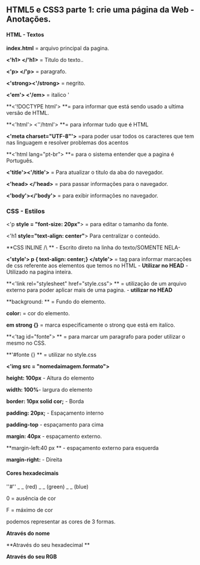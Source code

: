 ## HTML5 e CSS3 parte 1: crie uma página da Web - Anotações.



#### HTML - Textos

**index.html** = arquivo principal da pagina.

**<'h1> </'h1>** = Titulo do texto..

**<'p> </'p>** = paragrafo.

**<'strong><'/strong>** = negrito.

**<'em'> <'/em>** = italico '

**<'!DOCTYPE html'> **= para informar que está sendo usado a ultima versão de HTML.

**<'html'> <''/html'> **= para informar tudo que é HTML

**<'meta charset="UTF-8"'>** =para poder usar todos os caracteres que tem nas linguagem e resolver problemas dos acentos

**<'html lang="pt-br"> **= para o sistema entender que a pagina é Português.

**<'title'><'/title'>** = Para atualizar o titulo da aba do navegador.

**<'head> </'head>** = para passar informações para o navegador.

**<'body'></'body'>** = para exibir informações no navegador.

### CSS  - Estilos

<'p **style = "font-size: 20px"**> = para  editar o tamanho da fonte.

<'h1 **style="text-align: center"**> Para centralizar o conteúdo.

**CSS INLINE /\ **  - Escrito direto na linha do texto/SOMENTE NELA-

**<'style'> p { text-align: center;} </style'>** = tag  para informar marcações de css referente aos elementos que temos no HTML - **Utilizar no HEAD** - Utilizado na pagina inteira.

**<'link rel="stylesheet" href="style.css"> ** = utilização de um arquivo externo para poder aplicar mais de uma pagina. - **utilizar no HEAD**

**background: ** = Fundo do elemento.

**color:** = cor do elemento.

**em strong {}** = marca especificamente o strong que está em italíco.

**<'tag id="fonte"> ** = para marcar um paragrafo para poder utilizar o mesmo no CSS.

**'#fonte {} ** = utilizar no style.css 

**<'img src = "nomedaimagem.formato">**

**height: 100px** - Altura do elemento

**width: 100%**- largura do elemento

**border: 10px solid cor;** - Borda 

**padding: 20px;** - Espaçamento interno

**padding-top** - espaçamento para cima 

**margin: 40px** - espaçamento externo.

**margin-left:40 px ** - espaçamento externo para esquerda 

**margin-right:** - Direita 

#### Cores hexadecimais

''#'' _ _ (red) _ _ (green) _ _ (blue)

0 = ausência de cor

F = máximo de cor

podemos representar as cores de 3 formas.

**Através do nome**

**Através do seu hexadecimal ** 

**Através do seu RGB**

